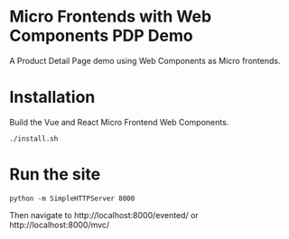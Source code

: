 Micro Frontends with Web Components PDP Demo
============================================

A Product Detail Page demo using Web Components as Micro frontends.

# Installation

Build the Vue and React Micro Frontend Web Components.

```
./install.sh
```

# Run the site

```
python -m SimpleHTTPServer 8000
```

Then navigate to http://localhost:8000/evented/ or http://localhost:8000/mvc/
